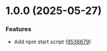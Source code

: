 # 1.0.0 (2025-05-27)


### Features

* Add npm start script ([9536679](https://github.com/poohnet/hello-world/commit/9536679b9bc2fe84f760b3aa81e8ff31bcbf1a93))
